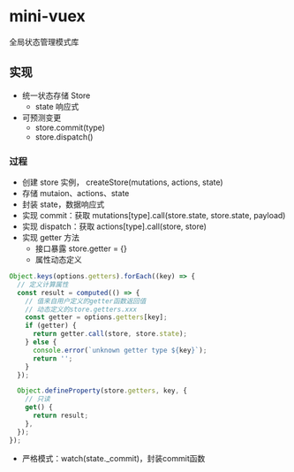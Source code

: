 # mini-vuex



全局状态管理模式库



## 实现

- 统一状态存储 Store
  - state 响应式
- 可预测变更
  - store.commit(type)
  - store.dispatch()



### 过程

- 创建 store 实例， createStore(mutations, actions, state)
- 存储 mutaion、actions、state
- 封装 state，数据响应式
- 实现 commit：获取 mutations[type].call(store.state, store.state, payload)
- 实现 dispatch：获取 actions[type].call(store, store)
- 实现 getter 方法
  - 接口暴露 store.getter = {}
  - 属性动态定义

```js
Object.keys(options.getters).forEach((key) => {
  // 定义计算属性
  const result = computed(() => {
    // 值来自用户定义的getter函数返回值
    // 动态定义的store.getters.xxx
    const getter = options.getters[key];
    if (getter) {
      return getter.call(store, store.state);
    } else {
      console.error(`unknown getter type ${key}`);
      return '';
    }
  });

  Object.defineProperty(store.getters, key, {
    // 只读
    get() {
      return result;
    },
  });
});
```

- 严格模式：watch(state._commit)，封装commit函数

  
